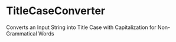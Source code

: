 # TitleCaseConverter
 Converts an Input String into Title Case with Capitalization for Non-Grammatical Words
